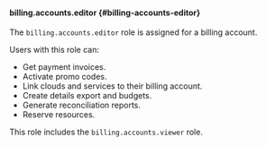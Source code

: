 #### billing.accounts.editor {#billing-accounts-editor}

The `billing.accounts.editor` role is assigned for a billing account.

Users with this role can:

* Get payment invoices.
* Activate promo codes.
* Link clouds and services to their billing account.
* Create details export and budgets.
* Generate reconciliation reports.
* Reserve resources.

This role includes the `billing.accounts.viewer` role.
